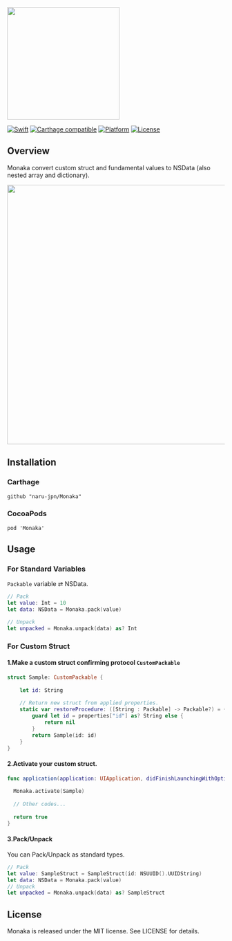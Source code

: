 <img src="https://github.com/naru-jpn/Monaka/blob/master/Logo.png?raw=true" width="260" />

[![Swift](https://img.shields.io/badge/swift-2.2-orange.svg?style=flat)](#)
[![Carthage compatible](https://img.shields.io/badge/Carthage-compatible-4BC51D.svg?style=flat)](https://github.com/Carthage/Carthage)
[![Platform](https://img.shields.io/badge/platform-ios-lightgrey.svg?style=flat)](#)
[![License](https://img.shields.io/badge/license-MIT-blue.svg?style=flat)](https://opensource.org/licenses/MIT)

## Overview

Monaka convert custom struct and fundamental values to NSData (also nested array and dictionary). 

<img src="https://github.com/naru-jpn/Monaka/blob/master/WhatMonaka.png?raw=true" width="600" />

## Installation

### Carthage

```
github "naru-jpn/Monaka"
```

### CocoaPods

```
pod 'Monaka'
```

## Usage

### For Standard Variables

`Packable` variable ⇄ NSData.

```swift
// Pack
let value: Int = 10
let data: NSData = Monaka.pack(value)

// Unpack
let unpacked = Monaka.unpack(data) as? Int
```

### For Custom Struct

#### 1.Make a custom struct confirming protocol `CustomPackable`

```swift
struct Sample: CustomPackable {
    
    let id: String
    
    // Return new struct from applied properties.
    static var restoreProcedure: ([String : Packable] -> Packable?) = { (properties: [String : Packable]) -> Packable? in
        guard let id = properties["id"] as? String else {
            return nil
        }
        return Sample(id: id)
    }
}
```

#### 2.Activate your custom struct.

```swift
func application(application: UIApplication, didFinishLaunchingWithOptions launchOptions: [NSObject: AnyObject]?) -> Bool {
        
  Monaka.activate(Sample)
  
  // Other codes...
        
  return true
}
```

#### 3.Pack/Unpack

You can Pack/Unpack as standard types.

```swift
// Pack
let value: SampleStruct = SampleStruct(id: NSUUID().UUIDString)
let data: NSData = Monaka.pack(value) 
// Unpack
let unpacked = Monaka.unpack(data) as? SampleStruct
```

## License

Monaka is released under the MIT license. See LICENSE for details.
